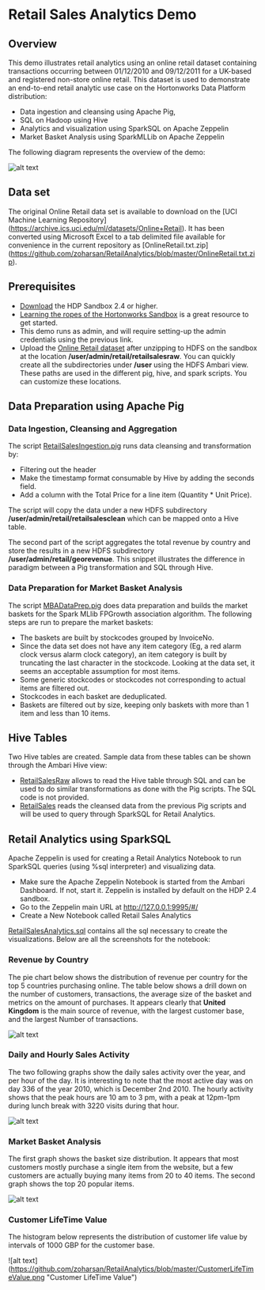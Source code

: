 # Retail Sales Analytics Demo
## Overview
This demo illustrates retail analytics using an online retail dataset containing transactions occurring between 01/12/2010 and 09/12/2011 for a UK-based and registered non-store online retail. This dataset is used to demonstrate an end-to-end retail analytic use case on the Hortonworks Data Platform distribution:

* Data ingestion and cleansing using Apache Pig, 
* SQL on Hadoop using Hive
* Analytics and visualization using SparkSQL on Apache Zeppelin
* Market Basket Analysis using SparkMLLib on Apache Zeppelin

The following diagram represents the overview of the demo:

![alt text](https://github.com/zoharsan/RetailAnalytics/blob/master/RetailAnalyticsOverview.jpg "Retail Analytics Demo Overview")

## Data set

The original Online Retail data set is available to download on the [UCI Machine Learning Repository] (https://archive.ics.uci.edu/ml/datasets/Online+Retail). It has been converted using Microsoft Excel to a tab delimited file available for convenience in the current repository as [OnlineRetail.txt.zip] (https://github.com/zoharsan/RetailAnalytics/blob/master/OnlineRetail.txt.zip).

## Prerequisites

* [Download](http://hortonworks.com/downloads/#sandbox) the HDP Sandbox 2.4 or higher.
* [Learning the ropes of the Hortonworks Sandbox](http://hortonworks.com/hadoop-tutorial/learning-the-ropes-of-the-hortonworks-sandbox/) is a great resource to get started.
* This demo runs as admin, and will require setting-up the admin credentials using the previous link. 
* Upload the [Online Retail dataset](https://github.com/zoharsan/RetailAnalytics/blob/master/OnlineRetail.txt.zip) after unzipping to HDFS on the sandbox at the location **/user/admin/retail/retailsalesraw**. You can quickly create all the subdirectories under **/user** using the HDFS Ambari view. These paths are used in the different pig, hive, and spark scripts. You can customize these locations.

## Data Preparation using Apache Pig

### Data Ingestion, Cleansing and Aggregation

The script [RetailSalesIngestion.pig](https://github.com/zoharsan/RetailAnalytics/blob/master/RetailSalesIngestion.pig) runs data cleansing and transformation by:
* Filtering out the header
* Make the timestamp format consumable by Hive by adding the seconds field.
* Add a column with the Total Price for a line item (Quantity * Unit Price).

The script will copy the data under a new HDFS subdirectory **/user/admin/retail/retailsalesclean** which can be mapped onto a Hive table.

The second part of the script aggregates the total revenue by country and store the results in a new HDFS subdirectory **/user/admin/retail/georevenue**. This snippet illustrates the difference in paradigm between a Pig transformation and SQL through Hive.


### Data Preparation for Market Basket Analysis

The script [MBADataPrep.pig](https://github.com/zoharsan/RetailAnalytics/blob/master/MBADataPrep.pig) does data preparation and builds the market baskets for the Spark MLlib FPGrowth association algorithm. The following steps are run to prepare the market baskets:

* The baskets are built by stockcodes grouped by InvoiceNo.
* Since the data set does not have any item category (Eg, a red alarm clock versus alarm clock category), an item category is built by truncating the last character in the stockcode. Looking at the data set, it seems an acceptable assumption for most items.
* Some generic stockcodes or stockcodes not corresponding to actual items are filtered out.
* Stockcodes in each basket are deduplicated.
* Baskets are filtered out by size, keeping only baskets with more than 1 item and less than 10 items.

## Hive Tables

Two Hive tables are created. Sample data from these tables can be shown through the Ambari Hive view:

- [RetailSalesRaw](https://github.com/zoharsan/RetailAnalytics/blob/master/RetailSalesRaw.ddl) allows to read the Hive table through SQL and can be used to do similar transformations as done with the Pig scripts. The SQL code is not provided.
- [RetailSales](https://github.com/zoharsan/RetailAnalytics/blob/master/RetailSales.ddl) reads the cleansed data from the previous Pig scripts and will be used to query through SparkSQL for Retail Analytics.

## Retail Analytics using SparkSQL

Apache Zeppelin is used for creating a Retail Analytics Notebook to run SparkSQL queries (using %sql interpreter) and visualizing data. 
* Make sure the Apache Zeppelin Notebook is started from the Ambari Dashboard. If not, start it. Zeppelin is installed by default on the HDP 2.4 sandbox.
* Go to the Zeppelin main URL at http://127.0.0.1:9995/#/
* Create a New Notebook called Retail Sales Analytics

[RetailSalesAnalytics.sql](https://github.com/zoharsan/RetailAnalytics/blob/master/RetailAnalytics.sql) contains all the sql necessary to create the visualizations. Below are all the screenshots for the notebook:

### Revenue by Country

The pie chart below shows the distribution of revenue per country for the top 5 countries purchasing online. The table below shows a drill down on the number of customers, transactions, the average size of the basket and metrics on the amount of purchases. It appears clearly that **United Kingdom** is the main source of revenue, with the largest customer base, and the largest Number of transactions.

![alt text](https://github.com/zoharsan/RetailAnalytics/blob/master/RevenueByCountry.png "Revenue By Country")

### Daily and Hourly Sales Activity

The two following graphs show the daily sales activity over the year, and per hour of the day. It is interesting to note that the most active day was on day 336 of the year 2010, which is December 2nd 2010. The hourly activity shows that the peak hours are 10 am to 3 pm, with a peak at 12pm-1pm during lunch break with 3220 visits during that hour.

![alt text](https://github.com/zoharsan/RetailAnalytics/blob/master/DailyHourlySalesActivity.png "Daily and Hourly Sales Activity")

### Market Basket Analysis

The first graph shows the basket size distribution. It appears that most customers mostly purchase a single item from the website, but a few customers are actually buying many items from 20 to 40 items. The second graph shows the top 20 popular items.

![alt text](https://github.com/zoharsan/RetailAnalytics/blob/master/MarketBasketAnalysis.png "Market Basket Analysis")

### Customer LifeTime Value

The histogram below represents the distribution of customer life value by intervals of 1000 GBP for the customer base.

![alt text] (https://github.com/zoharsan/RetailAnalytics/blob/master/CustomerLifeTimeValue.png "Customer LifeTime Value")




